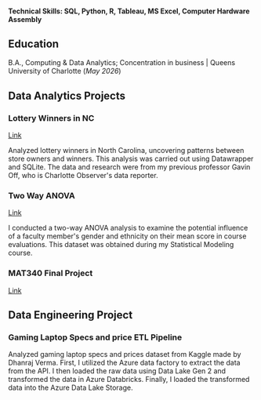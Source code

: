
#### Technical Skills: SQL, Python, R, Tableau, MS Excel, Computer Hardware Assembly

## Education
B.A., Computing & Data Analytics; Concentration in business | Queens University of Charlotte (_May 2026_)

## Data Analytics Projects

### Lottery Winners in NC
[Link](https://www.datawrapper.de/_/uU3Fh/)

Analyzed lottery winners in North Carolina, uncovering patterns between store owners and winners. This analysis was carried out using Datawrapper and SQLite. The data and research were from my previous professor Gavin Off, who is Charlotte Observer's data reporter.

### Two Way ANOVA 
[Link](https://rawcdn.githack.com/HannaNguy/Portfolio/ab2cc92f367301530c18df0b94e56a0de33000c5/practice-two-way-ANOVA.html)

I conducted a two-way ANOVA analysis to examine the potential influence of a faculty member's gender and ethnicity on their mean score in course evaluations. This dataset was obtained during my Statistical Modeling course.

### MAT340 Final Project
[Link](MAT_340_Final_Project.ipynb)

## Data Engineering Project

### Gaming Laptop Specs and price ETL Pipeline

Analyzed gaming laptop specs and prices dataset from Kaggle made by Dhanraj Verma. First, I utilized the Azure data factory to extract the data from the API. I then loaded the raw data using Data Lake Gen 2 and transformed the data in Azure Databricks. Finally, I loaded the transformed data into the Azure Data Lake Storage.

